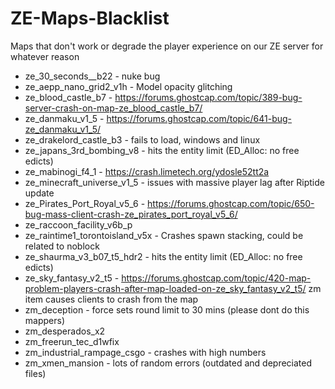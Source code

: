 # ZE-Maps-Blacklist
Maps that don't work or degrade the player experience on our ZE server for whatever reason

- ze_30_seconds__b22 - nuke bug
- ze_aepp_nano_grid2_v1h - Model opacity glitching
- ze_blood_castle_b7 - https://forums.ghostcap.com/topic/389-bug-server-crash-on-map-ze_blood_castle_b7/
- ze_danmaku_v1_5 - https://forums.ghostcap.com/topic/641-bug-ze_danmaku_v1_5/
- ze_drakelord_castle_b3 - fails to load, windows and linux
- ze_japans_3rd_bombing_v8 - hits the entity limit (ED_Alloc: no free edicts)
- ze_mabinogi_f4_1 - https://crash.limetech.org/ydosle52tt2a
- ze_minecraft_universe_v1_5 - issues with massive player lag after Riptide update
- ze_Pirates_Port_Royal_v5_6 - https://forums.ghostcap.com/topic/650-bug-mass-client-crash-ze_pirates_port_royal_v5_6/
- ze_raccoon_facility_v6b_p
- ze_raintime1_torontoisland_v5x - Crashes spawn stacking, could be related to noblock
- ze_shaurma_v3_b07_t5_hdr2 - hits the entity limit (ED_Alloc: no free edicts)
- ze_sky_fantasy_v2_t5 - https://forums.ghostcap.com/topic/420-map-problem-players-crash-after-map-loaded-on-ze_sky_fantasy_v2_t5/ zm item causes clients to crash from the map
- zm_deception - force sets round limit to 30 mins (please dont do this mappers)
- zm_desperados_x2
- zm_freerun_tec_d1wfix
- zm_industrial_rampage_csgo - crashes with high numbers
- zm_xmen_mansion - lots of random errors (outdated and depreciated files)
